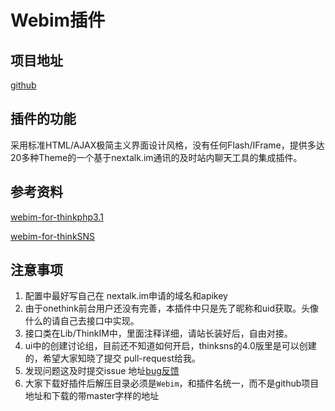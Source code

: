 # Webim插件
## 项目地址
[github](https://github.com/yangweijie/webim-for-onethink)
## 插件的功能
采用标准HTML/AJAX极简主义界面设计风格，没有任何Flash/IFrame，提供多达20多种Theme的一个基于nextalk.im通讯的及时站内聊天工具的集成插件。
## 参考资料

[webim-for-thinkphp3.1](https://github.com/webim/webim-for-thinkphp)

[webim-for-thinkSNS](https://github.com/webim/webim-plugin-thinksns)

## 注意事项
1. 配置中最好写自己在 nextalk.im申请的域名和apikey
2. 由于onethink前台用户还没有完善，本插件中只是先了昵称和uid获取。头像什么的请自己去接口中实现。
3. 接口类在Lib/ThinkIM中，里面注释详细，请站长装好后，自由对接。
4. ui中的创建讨论组，目前还不知道如何开启，thinksns的4.0版里是可以创建的，希望大家知晓了提交 pull-request给我。
5. 发现问题这及时提交issue 地址[bug反馈](https://github.com/yangweijie/webim-for-onethink/issues)
6. 大家下载好插件后解压目录必须是`Webim`，和插件名统一，而不是github项目地址和下载的带master字样的地址


